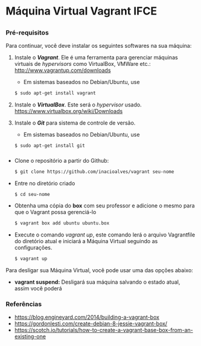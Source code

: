 # Máquina Virtual Vagrant IFCE

## 

### Pré-requisitos

Para continuar, você deve instalar os seguintes softwares na sua máquina:

1. Instale o ***Vagrant***. Ele é uma ferramenta para gerenciar máquinas virtuais
de *hypervisors* como VirtualBox, VMWare etc.: http://www.vagrantup.com/downloads
   * Em sistemas baseados no Debian/Ubuntu, use
   ```bash
   $ sudo apt-get install vagrant
   ```

2. Instale o ***VirtualBox***. Este será o *hypervisor* usado. https://www.virtualbox.org/wiki/Downloads

3. Instale o ***Git*** para sistema de controle de versão.
   * Em sistemas baseados no Debian/Ubuntu, use
   ```bash
   $ sudo apt-get install git
   ```

###

* Clone o repositório a partir do Github:
   ```bash
   $ git clone https://github.com/inacioalves/vagrant seu-nome
   ```

* Entre no diretório criado
   ```bash
   $ cd seu-nome
   ```

* Obtenha uma cópia do **box** com seu professor e adicione o mesmo para que
o Vagrant possa gerenciá-lo
   ```bash
   $ vagrant box add ubuntu ubuntu.box
   ```

* Execute o comando *vagrant up*, este comando lerá o arquivo Vagrantfile do
diretório atual e iniciará a Máquina Virtual seguindo as configurações.
   ```bash
   $ vagrant up
   ```

Para desligar sua Máquina Virtual, você pode usar uma das opções abaixo:
* **vagrant suspend:** Desligará sua máquina salvando o estado atual, assim
você poderá

### Referências
* https://blog.engineyard.com/2014/building-a-vagrant-box
* https://gordonlesti.com/create-debian-8-jessie-vagrant-box/
* https://scotch.io/tutorials/how-to-create-a-vagrant-base-box-from-an-existing-one
